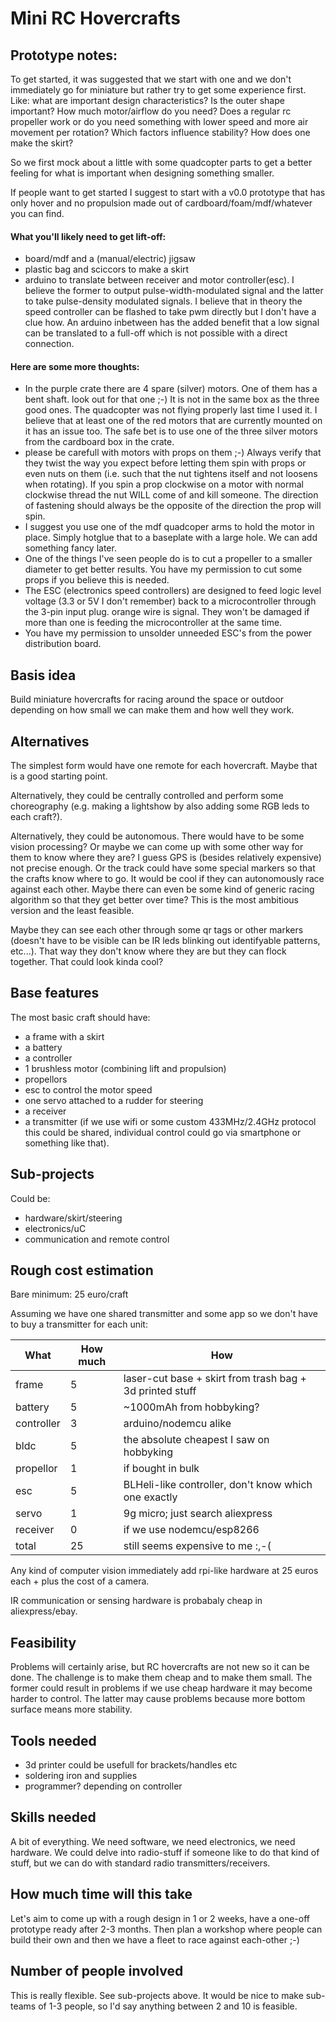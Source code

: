 # Mini RC Hovercrafts

## Prototype notes:
To get started, it was suggested that we start with one and we don't immediately go for miniature but rather try to get some experience first. Like: what are important design characteristics? Is the outer shape important? How much motor/airflow do you need? Does a regular rc propeller work or do you need something with lower speed and more air movement per rotation? Which factors influence stability? How does one make the skirt?

So we first mock about a little with some quadcopter parts to get a better feeling for what is important when designing something smaller.

If people want to get started I suggest to start with a v0.0 prototype that has only hover and no propulsion made out of cardboard/foam/mdf/whatever you can find.

#### What you'll likely need to get lift-off:

* board/mdf and a (manual/electric) jigsaw
* plastic bag and sciccors to make a skirt
* arduino to translate between receiver and motor controller(esc). I believe the former to output pulse-width-modulated signal and the latter to take pulse-density modulated signals. I believe that in theory the speed controller can be flashed to take pwm directly but I don't have a clue how. An arduino inbetween has the added benefit that a low signal can be translated to a full-off which is not possible with a direct connection.

#### Here are some more thoughts:

* In the purple crate there are 4 spare (silver) motors. One of them has a bent shaft. look out for that one ;-) It is not in the same box as the three good ones. The quadcopter was not flying properly last time I used it. I believe that at least one of the red motors that are currently mounted on it has an issue too. The safe bet is to use one of the three silver motors from the cardboard box in the crate.
* please be carefull with motors with props on them ;-) Always verify that they twist the way you expect before letting them spin with props or even nuts on them (i.e. such that the nut tightens itself and not loosens when rotating). If you spin a prop clockwise on a motor with normal clockwise thread the nut WILL come of and kill someone. The direction of fastening should always be the opposite of the direction the prop will spin. 
* I suggest you use one of the mdf quadcoper arms to hold the motor in place. Simply hotglue that to a baseplate with a large hole. We can add something fancy later.
* One of the things I've seen people do is to cut a propeller to a smaller diameter to get better results. You have my permission to cut some props if you believe this is needed.
* The ESC (electronics speed controllers) are designed to feed logic level voltage (3.3 or 5V I don't remember) back to a microcontroller through the 3-pin input plug. orange wire is signal. They won't be damaged if more than one is feeding the microcontroller at the same time.
* You have my permission to unsolder unneeded ESC's from the power distribution board.





## Basis idea
Build miniature hovercrafts for racing around the space or outdoor depending on how small we can make them and how well they work. 

## Alternatives
The simplest form would have one remote for each hovercraft. Maybe that is a good starting point.

Alternatively, they could be centrally controlled and perform some choreography (e.g. making a lightshow by also adding some RGB leds to each craft?).

Alternatively, they could be autonomous. There would have to be some vision processing? Or maybe we can come up with some other way for them to know where they are? I guess GPS is (besides relatively expensive) not precise enough. Or the track could have some special markers so that the crafts know where to go. It would be cool if they can autonomously race against each other. Maybe there can even be some kind of generic racing algorithm so that they get better over time? This is the most ambitious version and the least feasible. 

Maybe they can see each other through some qr tags or other markers (doesn't have to be visible can be IR leds blinking out identifyable patterns, etc...). That way they don't know where they are but they can flock together. That could look kinda cool? 

## Base features
The most basic craft should have:
* a frame with a skirt
* a battery
* a controller
* 1 brushless motor (combining lift and propulsion)
* propellors
* esc to control the motor speed
* one servo attached to a rudder for steering
* a receiver
* a transmitter (if we use wifi or some custom 433MHz/2.4GHz protocol this could be shared, individual control could go via smartphone or something like that).


## Sub-projects
Could be:
* hardware/skirt/steering
* electronics/uC
* communication and remote control


## Rough cost estimation
Bare minimum: 25 euro/craft

Assuming we have one shared transmitter and some app so we don't have to buy a transmitter for each unit:

| What       | How much | How                                                      |
|------------|----------|----------------------------------------------------------|
| frame      | 5        | laser-cut base + skirt from trash bag + 3d printed stuff |
| battery    | 5        | ~1000mAh from hobbyking?                                 |
| controller | 3        | arduino/nodemcu alike                                    |
| bldc       | 5        | the absolute cheapest I saw on hobbyking                 |
| propellor  | 1        | if bought in bulk                                        |
| esc        | 5        | BLHeli-like controller, don't know which one exactly     |
| servo      | 1        | 9g micro; just search aliexpress                         |
| receiver   | 0        | if we use nodemcu/esp8266                                |
| total      | 25       | still seems expensive to me :,-(                         |

 

Any kind of computer vision immediately add rpi-like hardware at 25 euros each + plus the cost of a camera.

IR communication or sensing hardware is probabaly cheap in aliexpress/ebay.


## Feasibility
Problems will certainly arise, but RC hovercrafts are not new so it can be done. The challenge is to make them cheap and to make them small. The former could result in problems if we use cheap hardware it may become harder to control. The latter may cause problems because more bottom surface means more stability.


## Tools needed
* 3d printer could be usefull for brackets/handles etc
* soldering iron and supplies
* programmer? depending on controller

## Skills needed
A bit of everything. We need software, we need electronics, we need hardware. We could delve into radio-stuff if someone like to do that kind of stuff, but we can do with standard radio transmitters/receivers.


## How much time will this take
Let's aim to come up with a rough design in 1 or 2 weeks, have a one-off prototype ready after 2-3 months. Then plan a workshop where people can build their own and then we have a fleet to race against each-other ;-)


## Number of people involved
This is really flexible. See sub-projects above. It would be nice to make sub-teams of 1-3 people, so I'd say anything between 2 and 10 is feasible.

